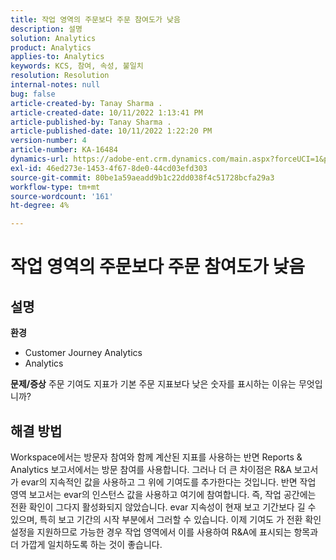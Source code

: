 ```yaml
---
title: 작업 영역의 주문보다 주문 참여도가 낮음
description: 설명
solution: Analytics
product: Analytics
applies-to: Analytics
keywords: KCS, 참여, 속성, 불일치
resolution: Resolution
internal-notes: null
bug: false
article-created-by: Tanay Sharma .
article-created-date: 10/11/2022 1:13:41 PM
article-published-by: Tanay Sharma .
article-published-date: 10/11/2022 1:22:20 PM
version-number: 4
article-number: KA-16484
dynamics-url: https://adobe-ent.crm.dynamics.com/main.aspx?forceUCI=1&pagetype=entityrecord&etn=knowledgearticle&id=0e9ddf82-6649-ed11-bba2-0022480868ff
exl-id: 46ed273e-1453-4f67-8de0-44cd03efd303
source-git-commit: 80be1a59aeadd9b1c22dd038f4c51728bcfa29a3
workflow-type: tm+mt
source-wordcount: '161'
ht-degree: 4%

---
```


# 작업 영역의 주문보다 주문 참여도가 낮음

## 설명

<b>환경</b>
- Customer Journey Analytics
- Analytics



<b>문제/증상</b>
주문 기여도 지표가 기본 주문 지표보다 낮은 숫자를 표시하는 이유는 무엇입니까?


## 해결 방법


Workspace에서는 방문자 참여와 함께 계산된 지표를 사용하는 반면 Reports &amp; Analytics 보고서에서는 방문 참여를 사용합니다. 그러나 더 큰 차이점은 R&amp;A 보고서가 evar의 지속적인 값을 사용하고 그 위에 기여도를 추가한다는 것입니다. 반면 작업 영역 보고서는 evar의 인스턴스 값을 사용하고 여기에 참여합니다. 즉, 작업 공간에는 전환 확인이 그다지 활성화되지 않았습니다. evar 지속성이 현재 보고 기간보다 길 수 있으며, 특히 보고 기간의 시작 부분에서 그러할 수 있습니다. 이제 기여도 가 전환 확인 설정을 지원하므로 가능한 경우 작업 영역에서 이를 사용하여 R&amp;A에 표시되는 항목과 더 가깝게 일치하도록 하는 것이 좋습니다.
